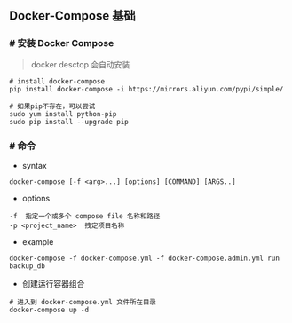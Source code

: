 ## Docker-Compose 基础
### # 安装 Docker Compose
> docker desctop 会自动安装
```
# install docker-compose
pip install docker-compose -i https://mirrors.aliyun.com/pypi/simple/

# 如果pip不存在，可以尝试
sudo yum install python-pip 
sudo pip install --upgrade pip
```
### # 命令
- syntax
```
docker-compose [-f <arg>...] [options] [COMMAND] [ARGS..]
```
- options
```
-f  指定一个或多个 compose file 名称和路径
-p <project_name>  拽定项目名称
```
- example
```
docker-compose -f docker-compose.yml -f docker-compose.admin.yml run backup_db
```
- 创建运行容器组合
```
# 进入到 docker-compose.yml 文件所在目录
docker-compose up -d
```